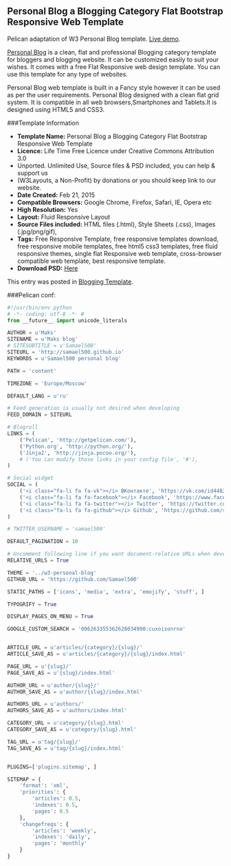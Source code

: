 Personal Blog a Blogging Category Flat Bootstrap Responsive Web Template
---

Pelican adaptation of W3 Personal Blog template. [Live demo](http://samael500.github.io/).

[Personal Blog](https://w3layouts.com/personal-blog-a-blogging-category-flat-bootstrap-responsive-web-template/)
is a clean, flat and professional Blogging category template for
bloggers and blogging website. It can be customized easily to suit your wishes.
It comes with a free Flat Responsive web design template.
You can use this template for any type of websites.

Personal Blog web template is built in a Fancy style however it can be used
as per the user requirements. Personal Blog designed with a clean flat grid
system. It is compatible in all web browsers,Smartphones and Tablets.It is
designed using HTML5 and CSS3.

###Template Information
- **Template Name:** Personal Blog a Blogging Category Flat Bootstrap Responsive Web Template
- **Licence:** Life Time Free Licence under Creative Commons Attribution 3.0
- Unported. Unlimited Use, Source files & PSD included, you can help & support us
- (W3Layouts, a Non-Profit) by donations or you should keep link to our website.
- **Date Created:** Feb 21, 2015
- **Compatible Browsers:** Google Chrome, Firefox, Safari, IE, Opera etc
- **High Resolution:** Yes
- **Layout:** Fluid Responsive Layout
- **Source Files included:**  HTML files (.html), Style Sheets (.css), Images (.jpg/png/gif),
- **Tags:** Free Responsive Template, free responsive templates download, free
responsive mobile templates, free html5 css3 templates, free fluid responsive
themes, single flat Responsive web template, cross-browser compatible web
template, best responsive template.
- **Download PSD:** [Here](http://www.alltemplateneeds.com/psd-templates/free-psd-website-template/free-psd-110.html)

This entry was posted in [Blogging Template](https://w3layouts.com/blogging-template/).


###Pelican conf:
```python
#!/usr/bin/env python
# -*- coding: utf-8 -*- #
from __future__ import unicode_literals

AUTHOR = u'Maks'
SITENAME = u'Maks blog'
# SITESUBTITLE = u'Samael500'
SITEURL = 'http://samael500.github.io'
KEYWORDS = u'Samael500 personal blog'

PATH = 'content'

TIMEZONE = 'Europe/Moscow'

DEFAULT_LANG = u'ru'

# Feed generation is usually not desired when developing
FEED_DOMAIN = SITEURL

# Blogroll
LINKS = (
    ('Pelican', 'http://getpelican.com/'),
    ('Python.org', 'http://python.org/'),
    ('Jinja2', 'http://jinja.pocoo.org/'),
    # ('You can modify those links in your config file', '#'),
)

# Social widget
SOCIAL = (
    ('<i class="fa-li fa fa-vk"></i> ВКонтакте', 'https://vk.com/id44829586'),
    ('<i class="fa-li fa fa-facebook"></i> Facebook', 'https://www.facebook.com/100009559792869'),
    ('<i class="fa-li fa fa-twitter"></i> Twitter', 'https://twitter.com/samael500'),
    ('<i class="fa-li fa fa-github"></i> Github', 'https://github.com/samael500'),
)

# TWITTER_USERNAME = 'samael500'

DEFAULT_PAGINATION = 10

# Uncomment following line if you want document-relative URLs when developing
RELATIVE_URLS = True

THEME = '../w3-personal-blog'
GITHUB_URL = 'https://github.com/Samael500'

STATIC_PATHS = ['icons', 'media', 'extra', 'emojify', 'stuff', ]

TYPOGRIFY = True

DISPLAY_PAGES_ON_MENU = True

GOOGLE_CUSTOM_SEARCH = '006263355362628034990:cuxoisonrno'


ARTICLE_URL = u'articles/{category}/{slug}/'
ARTICLE_SAVE_AS = u'articles/{category}/{slug}/index.html'

PAGE_URL = u'{slug}/'
PAGE_SAVE_AS = u'{slug}/index.html'

AUTHOR_URL = u'author/{slug}/'
AUTHOR_SAVE_AS = u'author/{slug}/index.html'

AUTHORS_URL = u'authors/'
AUTHORS_SAVE_AS = u'authors/index.html'

CATEGORY_URL = u'category/{slug}.html'
CATEGORY_SAVE_AS = u'category/{slug}.html'

TAG_URL = u'tag/{slug}/'
TAG_SAVE_AS = u'tag/{slug}/index.html'


PLUGINS=['plugins.sitemap', ]

SITEMAP = {
    'format': 'xml',
    'priorities': {
        'articles': 0.5,
        'indexes': 0.5,
        'pages': 0.5
    },
    'changefreqs': {
        'articles': 'weekly',
        'indexes': 'daily',
        'pages': 'monthly'
    }
}
```